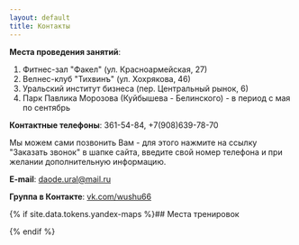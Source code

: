 ```yaml
---
layout: default
title: Контакты
---
```

__Места проведения занятий__:

1. Фитнес-зал "Факел" (ул. Красноармейская, 27)
2. Велнес-клуб "Тихвинъ" (ул. Хохрякова, 46)
3. Уральский институт бизнеса (пер. Центральный рынок, 6)
4. Парк Павлика Морозова (Куйбышева - Белинского) - в период с мая по сентябрь



__Контактные телефоны__: 361-54-84, +7(908)639-78-70

Мы можем сами позвонить Вам - для этого нажмите на ссылку "Заказать звонок" в шапке сайта,
введите свой номер телефона и при желании дополнительную информацию.

__E-mail__: daode.ural@mail.ru

__Группа в Контакте__: [vk.com/wushu66](http://vk.com/wushu66)

{% if site.data.tokens.yandex-maps %}## Места тренировок
<center>
<script type="text/javascript" charset="utf-8"
src="//api-maps.yandex.ru/services/constructor/1.0/js/?sid={{site.data.tokens.yandex-maps}}&width=100%25&height=450"></script>
</center>
{% endif %}
